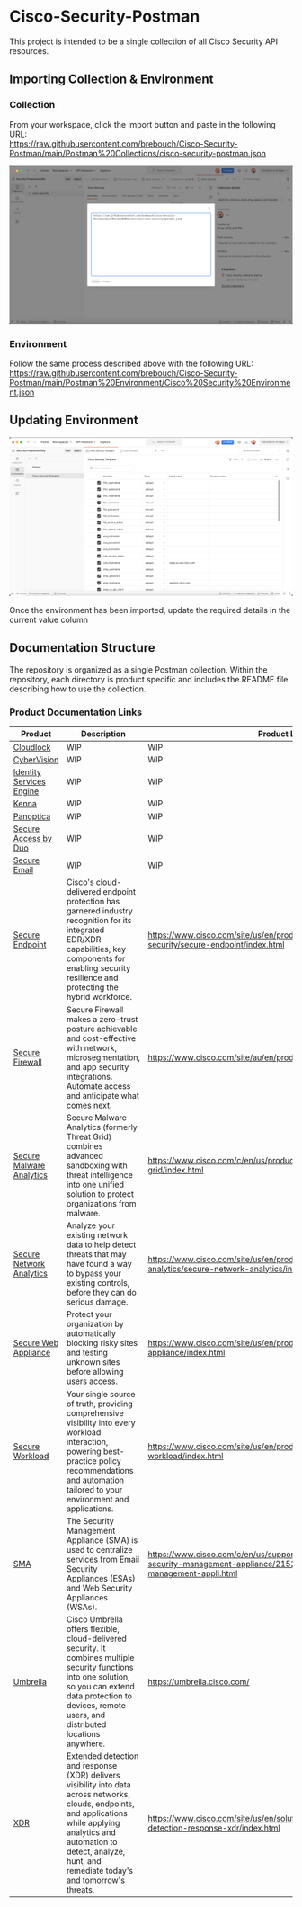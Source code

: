 # Cisco-Security-Postman

This project is intended to be a single collection of all Cisco Security 
API resources.

## Importing Collection & Environment

### Collection

From your workspace, click the import button and paste in the following
URL:</br>
https://raw.githubusercontent.com/brebouch/Cisco-Security-Postman/main/Postman%20Collections/cisco-security-postman.json

![Import Collection](Docs/img/Postman%20Collection%20Import.png)

### Environment

Follow the same process described above with the following URL:</br>
https://raw.githubusercontent.com/brebouch/Cisco-Security-Postman/main/Postman%20Environment/Cisco%20Security%20Environment.json

## Updating Environment

![Update Environmnet](Docs/img/Postman%20Environment.png)

Once the environment has been imported, update the required details in the current
value column

## Documentation Structure

The repository is organized as a single Postman collection. Within 
the repository, each directory is product specific and includes the 
README file describing how to use the collection.

### Product Documentation Links

| Product     | Description                                    | Product Link |
| -------- | ------------------------------------------------- | ---------- |
| [Cloudlock](Docs/Cloudlock/README.md) | WIP | WIP |
| [CyberVision](Docs/CyberVision/README.md) | WIP | WIP | 
| [Identity Services Engine](Docs/Identity%20Services%20Engine/README.md) | WIP | WIP |
| [Kenna](Docs/Kenna/README.md) | WIP | WIP |
| [Panoptica](Docs/Panoptica/README.md) | WIP | WIP |
| [Secure Access by Duo](Docs/Secure%20Access%20by%20Duo/README.md) | WIP | WIP | 
| [Secure Email](Docs/Secure%20Email/README.md) | WIP | WIP |
| [Secure Endpoint](Docs/Secure%20Endpoint/README.md) | Cisco's cloud-delivered endpoint protection has garnered industry recognition for its integrated EDR/XDR capabilities, key components for enabling security resilience and protecting the hybrid workforce. | https://www.cisco.com/site/us/en/products/security/endpoint-security/secure-endpoint/index.html |
| [Secure Firewall](Docs/Secure%20Firewall/README.md) | Secure Firewall makes a zero-trust posture achievable and cost-effective with network, microsegmentation, and app security integrations. Automate access and anticipate what comes next. | https://www.cisco.com/site/au/en/products/security/firewalls/index.html |
| [Secure Malware Analytics](Docs/Secure%20Malware%20Analytics/README.md) | Secure Malware Analytics (formerly Threat Grid) combines advanced sandboxing with threat intelligence into one unified solution to protect organizations from malware. | https://www.cisco.com/c/en/us/products/security/threat-grid/index.html |
| [Secure Network Analytics](Docs/Secure%20Network%20Analytics/README.md) | Analyze your existing network data to help detect threats that may have found a way to bypass your existing controls, before they can do serious damage. | https://www.cisco.com/site/us/en/products/security/security-analytics/secure-network-analytics/index.html | 
| [Secure Web Appliance](Docs/Secure%20Web%20Appliance/README.md) | Protect your organization by automatically blocking risky sites and testing unknown sites before allowing users access. | https://www.cisco.com/site/us/en/products/security/secure-web-appliance/index.html | 
| [Secure Workload](Docs/Secure%20Workload/README.md) |  Your single source of truth, providing comprehensive visibility into every workload interaction, powering best-practice policy recommendations and automation tailored to your environment and applications. | https://www.cisco.com/site/us/en/products/security/secure-workload/index.html |
| [SMA](Docs/SMA/README.md) | The Security Management Appliance (SMA) is used to centralize services from Email Security Appliances (ESAs) and Web Security Appliances (WSAs). | https://www.cisco.com/c/en/us/support/docs/security/content-security-management-appliance/215217-understand-the-security-management-appli.html |
| [Umbrella](Docs/Umbrella/README.md) | Cisco Umbrella offers flexible, cloud-delivered security. It combines multiple security functions into one solution, so you can extend data protection to devices, remote users, and distributed locations anywhere. | https://umbrella.cisco.com/ |
| [XDR](Docs/XDR/README.md) | Extended detection and response (XDR) delivers visibility into data across networks, clouds, endpoints, and applications while applying analytics and automation to detect, analyze, hunt, and remediate today's and tomorrow's threats. | https://www.cisco.com/site/us/en/solutions/security/extended-detection-response-xdr/index.html | 